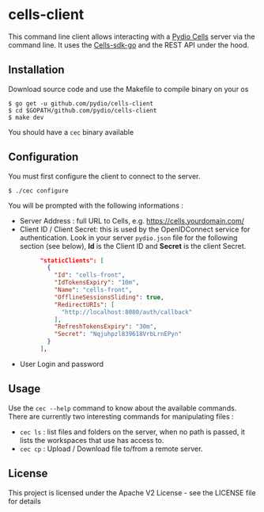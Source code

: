 # cells-client

This command line client allows interacting with a [Pydio Cells](https://github.com/pydio/cells) server via the command line. It uses the [Cells-sdk-go](https://github.com/pydio/cells-sdk-go) and the REST API under the hood.

## Installation

Download source code and use the Makefile to compile binary on your os

```
$ go get -u github.com/pydio/cells-client
$ cd $GOPATH/github.com/pydio/cells-client
$ make dev
```

You should have a `cec` binary available

## Configuration

You must first configure the client to connect to the server. 

```
$ ./cec configure
```

You will be prompted with the following informations : 

 - Server Address : full URL to Cells, e.g. https://cells.yourdomain.com/
 - Client ID / Client Secret: this is used by the OpenIDConnect service for authentication. Look in your server `pydio.json` file for the following section (see below), **Id** is the Client ID and **Secret** is the client Secret.
```json
         "staticClients": [
           {
             "Id": "cells-front",
             "IdTokensExpiry": "10m",
             "Name": "cells-front",
             "OfflineSessionsSliding": true,
             "RedirectURIs": [
               "http://localhost:8080/auth/callback"
             ],
             "RefreshTokensExpiry": "30m",
             "Secret": "Nqjuhpzl839618VrbLrnEPyn"
           }
         ],

```
 - User Login and password
 
## Usage

Use the `cec --help` command to know about the available commands. There are currently two interesting commands for manipulating files : 

- `cec ls` : list files and folders on the server, when no path is passed, it lists the workspaces that use has access to. 
- `cec cp` : Upload / Download file to/from a remote server.


## License

This project is licensed under the Apache V2 License - see the LICENSE file for details